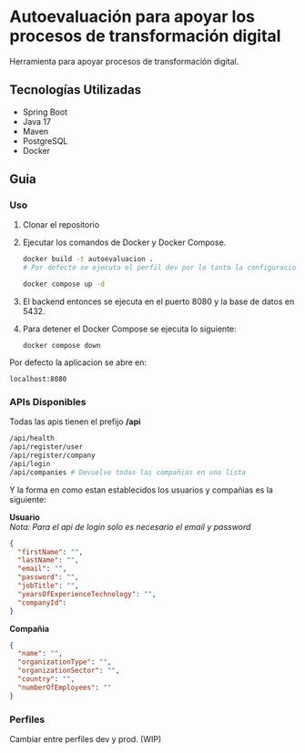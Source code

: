 # Autoevaluación para apoyar los procesos de transformación digital

Herramienta para apoyar procesos de transformación digital.

## Tecnologías Utilizadas

*   Spring Boot
*   Java 17
*   Maven
*   PostgreSQL
*   Docker

## Guia

### Uso

1.  Clonar el repositorio
2.  Ejecutar los comandos de Docker y Docker Compose.
    ```bash
    docker build -t autoevaluacion .
    # Por defecto se ejecuta el perfil dev por lo tanto la configuracion de application-dev.yml

    docker compose up -d
    ```
3.  El backend entonces se ejecuta en el puerto 8080 y la base de datos en 5432. 

4.  Para detener el Docker Compose se ejecuta lo siguiente:
    ```
    docker compose down
    ```

Por defecto la aplicacion se abre en:
```
localhost:8080
```

### APIs Disponibles
Todas las apis tienen el prefijo **/api**
```bash
/api/health
/api/register/user
/api/register/company
/api/login
/api/companies # Devuelve todas las compañias en una lista
```

Y la forma en como estan establecidos los usuarios y compañias es la siguiente:

**Usuario**\
*Nota: Para el api de login solo es necesario el email y password*
```json
{
  "firstName": "",
  "lastName": "",
  "email": "",
  "password": "",
  "jobTitle": "",
  "yearsOfExperienceTechnology": "",
  "companyId": 
}
```
**Compañia**
```json
{
  "name": "",
  "organizationType": "",
  "organizationSector": "",
  "country": "",
  "numberOfEmployees": ""
}
```

### Perfiles
Cambiar entre perfiles dev y prod. (WIP)